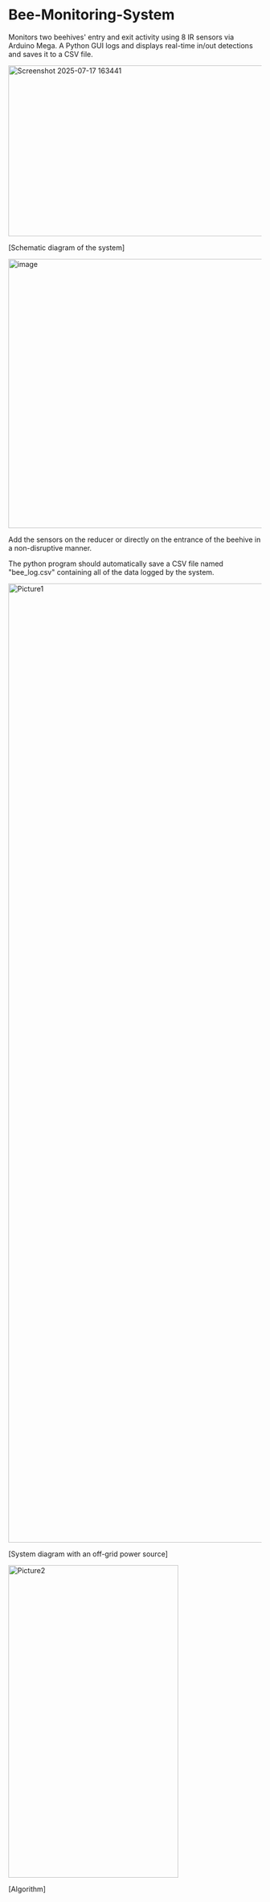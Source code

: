 # Bee-Monitoring-System
Monitors two beehives' entry and exit activity using 8 IR sensors via Arduino Mega. A Python GUI logs and displays real-time in/out detections and saves it to a CSV file.

<img width="683" height="340" alt="Screenshot 2025-07-17 163441" src="https://github.com/user-attachments/assets/8cbd6a1f-b641-4bd8-96cb-43267cdc4ed6" />


[Schematic diagram of the system]

<img width="800" height="536" alt="image" src="https://github.com/user-attachments/assets/ca2ffb97-d4b3-452c-b421-18a22e310571" />


Add the sensors on the reducer or directly on the entrance of the beehive in a non-disruptive manner.



The python program should automatically save a CSV file named "bee_log.csv" containing all of the data logged by the system.

<img width="1425" height="1909" alt="Picture1" src="https://github.com/user-attachments/assets/1b31dcf0-6952-4828-9c57-f5f7e15928a8" />


[System diagram with an off-grid power source]

<img width="338" height="622" alt="Picture2" src="https://github.com/user-attachments/assets/76dc0841-cf8b-4edc-afeb-27863fb2e49a" />


[Algorithm]
